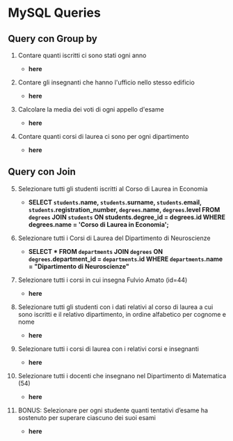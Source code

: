 # MySQL Queries

## Query con Group by

1. Contare quanti iscritti ci sono stati ogni anno
    - **here**

2. Contare gli insegnanti che hanno l'ufficio nello stesso edificio
    - **here**

3. Calcolare la media dei voti di ogni appello d'esame
    - **here**

4. Contare quanti corsi di laurea ci sono per ogni dipartimento
    - **here**

## Query con Join

5. Selezionare tutti gli studenti iscritti al Corso di Laurea in Economia
    - **SELECT `students`.name, `students`.surname, `students`.email, `students`.registration_number, `degrees`.name, `degrees`.level FROM `degrees` JOIN `students` ON students.degree_id = degrees.id WHERE degrees.name = 'Corso di Laurea in Economia';**

6. Selezionare tutti i Corsi di Laurea del Dipartimento di Neuroscienze
    - **SELECT * FROM `departments` JOIN `degrees` ON `degrees`.department_id = `departments`.id WHERE `departments`.name = "Dipartimento di Neuroscienze"**

7. Selezionare tutti i corsi in cui insegna Fulvio Amato (id=44)
    - **here**

8. Selezionare tutti gli studenti con i dati relativi al corso di laurea a cui sono iscritti e il relativo dipartimento, in ordine alfabetico per cognome e nome
    - **here**

9. Selezionare tutti i corsi di laurea con i relativi corsi e insegnanti
    - **here**

10. Selezionare tutti i docenti che insegnano nel Dipartimento di Matematica (54)
    - **here**

11. BONUS: Selezionare per ogni studente quanti tentativi d’esame ha sostenuto per superare ciascuno dei suoi esami
    - **here**
